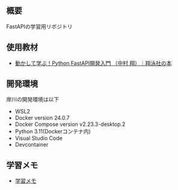 ## 概要

FastAPIの学習用リポジトリ

## 使用教材

- [動かして学ぶ！Python FastAPI開発入門 （中村 翔）｜翔泳社の本](https://www.shoeisha.co.jp/book/detail/9784798177229)

## 開発環境

岸川の開発環境は以下

- WSL2
- Docker version 24.0.7
- Docker Compose version v2.23.3-desktop.2
- Python 3.11(Dockerコンテナ内)
- Visual Studio Code
- Devcontainer

## 学習メモ

- [学習メモ](https://gitlab2.vic.co.jp/learning-tsukuba/fastapi/kishikawa/-/issues/2)